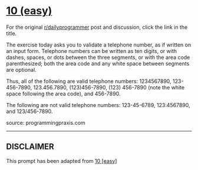 # [10 (easy)](https://www.reddit.com/r/dailyprogrammer/comments/pv98f/2182012_challenge_10_easy/)

For the original [r/dailyprogrammer](https://www.reddit.com/r/dailyprogrammer/) post and discussion, click the link in the title.

The exercise today asks you to validate a telephone number, as if written on an input form. Telephone numbers can be written as ten digits, or with dashes, spaces, or dots between the three segments, or with the area code parenthesized; both the area code and any white space between segments are optional.

Thus, all of the following are valid telephone numbers: 1234567890, 123-456-7890, 123.456.7890, (123)456-7890, (123) 456-7890 (note the white space following the area code), and 456-7890.

The following are not valid telephone numbers: 123-45-6789, 123:4567890, and 123/456-7890. 

source: programmingpraxis.com


----
## **DISCLAIMER**
This prompt has been adapted from [10 [easy]](https://www.reddit.com/r/dailyprogrammer/comments/pv98f/2182012_challenge_10_easy/
)
